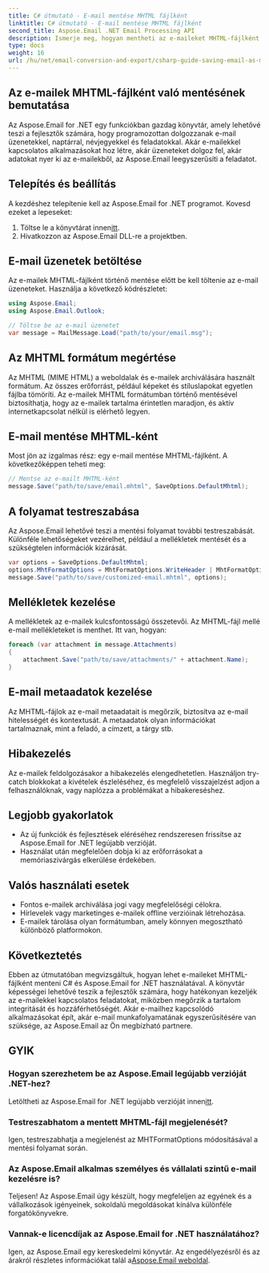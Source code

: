 ```yaml
---
title: C# útmutató - E-mail mentése MHTML fájlként
linktitle: C# útmutató - E-mail mentése MHTML fájlként
second_title: Aspose.Email .NET Email Processing API
description: Ismerje meg, hogyan mentheti az e-maileket MHTML-fájlként a C# és az Aspose.Email for .NET használatával. Lépésről lépésre, kódpéldákkal és GYIK-vel.
type: docs
weight: 16
url: /hu/net/email-conversion-and-export/csharp-guide-saving-email-as-mhtml-file/
---
```


## Az e-mailek MHTML-fájlként való mentésének bemutatása

Az Aspose.Email for .NET egy funkciókban gazdag könyvtár, amely lehetővé teszi a fejlesztők számára, hogy programozottan dolgozzanak e-mail üzenetekkel, naptárral, névjegyekkel és feladatokkal. Akár e-mailekkel kapcsolatos alkalmazásokat hoz létre, akár üzeneteket dolgoz fel, akár adatokat nyer ki az e-mailekből, az Aspose.Email leegyszerűsíti a feladatot.

## Telepítés és beállítás

A kezdéshez telepítenie kell az Aspose.Email for .NET programot. Kovesd ezeket a lepeseket:

1.  Töltse le a könyvtárat innen[itt](https://releases.aspose.com/email/net).
2. Hivatkozzon az Aspose.Email DLL-re a projektben.

## E-mail üzenetek betöltése

Az e-mailek MHTML-fájlként történő mentése előtt be kell töltenie az e-mail üzeneteket. Használja a következő kódrészletet:

```csharp
using Aspose.Email;
using Aspose.Email.Outlook;

// Töltse be az e-mail üzenetet
var message = MailMessage.Load("path/to/your/email.msg");
```

## Az MHTML formátum megértése

Az MHTML (MIME HTML) a weboldalak és e-mailek archiválására használt formátum. Az összes erőforrást, például képeket és stíluslapokat egyetlen fájlba tömöríti. Az e-mailek MHTML formátumban történő mentésével biztosíthatja, hogy az e-mailek tartalma érintetlen maradjon, és aktív internetkapcsolat nélkül is elérhető legyen.

## E-mail mentése MHTML-ként

Most jön az izgalmas rész: egy e-mail mentése MHTML-fájlként. A következőképpen teheti meg:

```csharp
// Mentse az e-mailt MHTML-ként
message.Save("path/to/save/email.mhtml", SaveOptions.DefaultMhtml);
```

## A folyamat testreszabása

Az Aspose.Email lehetővé teszi a mentési folyamat további testreszabását. Különféle lehetőségeket vezérelhet, például a mellékletek mentését és a szükségtelen információk kizárását.

```csharp
var options = SaveOptions.DefaultMhtml;
options.MhtFormatOptions = MhtFormatOptions.WriteHeader | MhtFormatOptions.HideExtraPrintHeader;
message.Save("path/to/save/customized-email.mhtml", options);
```

## Mellékletek kezelése

A mellékletek az e-mailek kulcsfontosságú összetevői. Az MHTML-fájl mellé e-mail mellékleteket is menthet. Itt van, hogyan:

```csharp
foreach (var attachment in message.Attachments)
{
    attachment.Save("path/to/save/attachments/" + attachment.Name);
}
```

## E-mail metaadatok kezelése

Az MHTML-fájlok az e-mail metaadatait is megőrzik, biztosítva az e-mail hitelességét és kontextusát. A metaadatok olyan információkat tartalmaznak, mint a feladó, a címzett, a tárgy stb.

## Hibakezelés

Az e-mailek feldolgozásakor a hibakezelés elengedhetetlen. Használjon try-catch blokkokat a kivételek észleléséhez, és megfelelő visszajelzést adjon a felhasználóknak, vagy naplózza a problémákat a hibakereséshez.

## Legjobb gyakorlatok

- Az új funkciók és fejlesztések eléréséhez rendszeresen frissítse az Aspose.Email for .NET legújabb verzióját.
- Használat után megfelelően dobja ki az erőforrásokat a memóriaszivárgás elkerülése érdekében.

## Valós használati esetek

- Fontos e-mailek archiválása jogi vagy megfelelőségi célokra.
- Hírlevelek vagy marketinges e-mailek offline verzióinak létrehozása.
- E-mailek tárolása olyan formátumban, amely könnyen megosztható különböző platformokon.

## Következtetés

Ebben az útmutatóban megvizsgáltuk, hogyan lehet e-maileket MHTML-fájlként menteni C# és Aspose.Email for .NET használatával. A könyvtár képességei lehetővé teszik a fejlesztők számára, hogy hatékonyan kezeljék az e-mailekkel kapcsolatos feladatokat, miközben megőrzik a tartalom integritását és hozzáférhetőségét. Akár e-mailhez kapcsolódó alkalmazásokat épít, akár e-mail munkafolyamatának egyszerűsítésére van szüksége, az Aspose.Email az Ön megbízható partnere.

## GYIK

### Hogyan szerezhetem be az Aspose.Email legújabb verzióját .NET-hez?

 Letöltheti az Aspose.Email for .NET legújabb verzióját innen[itt](https://releases.aspose.com/email/net).

### Testreszabhatom a mentett MHTML-fájl megjelenését?

Igen, testreszabhatja a megjelenést az MHTFormatOptions módosításával a mentési folyamat során.

### Az Aspose.Email alkalmas személyes és vállalati szintű e-mail kezelésre is?

Teljesen! Az Aspose.Email úgy készült, hogy megfeleljen az egyének és a vállalkozások igényeinek, sokoldalú megoldásokat kínálva különféle forgatókönyvekre.

### Vannak-e licencdíjak az Aspose.Email for .NET használatához?

Igen, az Aspose.Email egy kereskedelmi könyvtár. Az engedélyezésről és az árakról részletes információkat talál a[Aspose.Email weboldal](https://www.aspose.com/purchase/default.aspx).